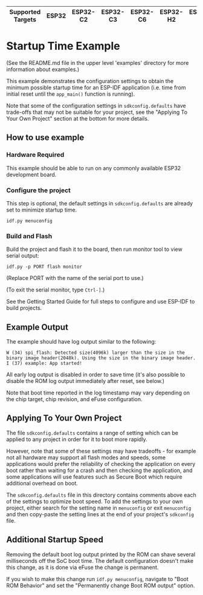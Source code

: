 | Supported Targets | ESP32 | ESP32-C2 | ESP32-C3 | ESP32-C6 | ESP32-H2 | ESP32-P4 | ESP32-S2 | ESP32-S3 |
| ----------------- | ----- | -------- | -------- | -------- | -------- | -------- | -------- | -------- |

# Startup Time Example

(See the README.md file in the upper level 'examples' directory for more information about examples.)

This example demonstrates the configuration settings to obtain the minimum possible startup time for an ESP-IDF application (i.e. time from initial reset until the `app_main()` function is running).

Note that some of the configuration settings in `sdkconfig.defaults` have trade-offs that may not be suitable for your project, see the "Applying To Your Own Project" section at the bottom for more details.

## How to use example

### Hardware Required

This example should be able to run on any commonly available ESP32 development board.

### Configure the project

This step is optional, the default settings in `sdkconfig.defaults` are already set to minimize startup time.

```
idf.py menuconfig
```

### Build and Flash

Build the project and flash it to the board, then run monitor tool to view serial output:

```
idf.py -p PORT flash monitor
```

(Replace PORT with the name of the serial port to use.)

(To exit the serial monitor, type ``Ctrl-]``.)

See the Getting Started Guide for full steps to configure and use ESP-IDF to build projects.

## Example Output

The example should have log output similar to the following:

```
W (34) spi_flash: Detected size(4096k) larger than the size in the binary image header(2048k). Using the size in the binary image header.
I (37) example: App started!
```

All early log output is disabled in order to save time (it's also possible to disable the ROM log output immediately after reset, see below.)

Note that boot time reported in the log timestamp may vary depending on the chip target, chip revision, and eFuse configuration.

## Applying To Your Own Project

The file `sdkconfig.defaults` contains a range of setting which can be applied to any project in order for it to boot more rapidly.

However, note that some of these settings may have tradeoffs - for example not all hardware may support all flash modes and speeds, some applications would prefer the reliability of checking the application on every boot rather than waiting for a crash and then checking the application, and some applications will use features such as Secure Boot which require additional overhead on boot.

The `sdkconfig.defaults` file in this directory contains comments above each of the settings to optimize boot speed. To add the settings
to your own project, either search for the setting name in `menuconfig` or exit `menuconfig` and then copy-paste the setting lines at the end of your project's `sdkconfig` file.

## Additional Startup Speed

Removing the default boot log output printed by the ROM can shave several milliseconds off the SoC boot time. The default configuration doesn't make this change, as it is done via eFuse the change is permanent.

If you wish to make this change run `idf.py menuconfig`, navigate to "Boot ROM Behavior" and set the "Permanently change Boot ROM output" option.
